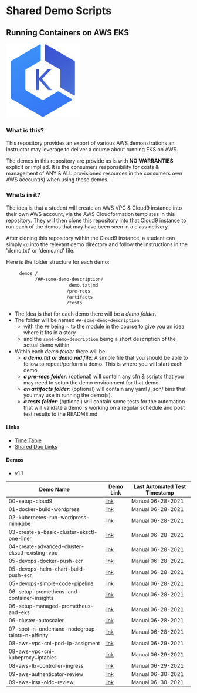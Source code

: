 # Shared Demo Scripts
## Running Containers on AWS EKS

![EKS logo](doc/images/amazon-eks.png)

### What is this?

This repository provides an export of various AWS demonstrations an instructor may leverage to deliver a course about running EKS on AWS.

The demos in this repository are provide as is with **NO WARRANTIES** explicit or implied.  It is the consumers responsibility for costs & management of ANY & ALL provisioned resources in the consumers own AWS account(s) when using these demos.


### Whats in it?

The idea is that a student will create an AWS VPC & Cloud9 instance into their own AWS account, via the AWS Cloudformation templates in this repository.  They will then clone this repository into that Cloud9 instance to run each of the demos that may have been seen in a class delivery.

After cloning this repository within the Cloud9 instance, a student can simply `cd` into the relevant demo directory and follow the instructions in the 'demo.txt' or 'demo.md' file.

Here is the folder structure for each demo:

```
     demos /
           /##-some-demo-description/
                        demo.txt|md
                       /pre-reqs
                       /artifacts
                       /tests
```

- The Idea is that for each demo there will be a _demo folder_.
- The folder will be named `##-some-demo-description`
  - with the `##` being ~ to the module in the course to give you an idea where it fits in a story
  - and the `some-demo-description` being a short description of the actual demo within
- Within each _demo folder_ there will be:
  - _**a demo.txt or demo.md file**_: A simple file that you should be able to follow to repeat/perform a demo.  This is where you will start each demo.
  - _**a pre-reqs folder**_:  (optional) will contain any cfn & scripts that you may need to setup the demo environment for that demo.
  - _**an artifacts folder**_: (optional) will contain any yaml / json/ bins that you may use in running the demo(s).           
  - _**a tests folder**_: (optional) will contain some tests for the automation that will validate a demo is working on a regular schedule and post test results to the README.md.

#### Links

- [Time Table](doc/images/timetable.png)
- [Shared Doc Links](doc/Links.md)

#### Demos
- v1.1

Demo Name     | Demo Link     | Last Automated Test Timestamp
--- | ---| ---
00-setup-cloud9     | [link](demos/00-setup-cloud9/demo.md)   | Manual 06-28-2021
01-docker-build-wordpress     | [link](demos/01-docker-build-wordpress/demo.md)   | Manual 06-28-2021
02-kubernetes-run-wordpress-minikube     | [link](demos/02-kubernetes-run-wordpress-minikube/demo.md)   | Manual 06-28-2021
03-create-a-basic-cluster-eksctl-one-liner     | [link](demos/03-create-a-basic-cluster-eksctl-one-liner/demo.md)   | Manual 06-28-2021
04-create-advanced-cluster-eksctl-existing-vpc     | [link](demos/04-create-advanced-cluster-eksctl-existing-vpc/demo.md)   | Manual 06-28-2021
05-devops-docker-push-ecr     | [link](demos/05-devops-docker-push-ecr/demo.md)   | Manual 06-28-2021
05-devops-helm-chart-build-push-ecr     | [link](demos/05-devops-helm-chart-build-push-ecr/demo.md)   | Manual 06-28-2021
05-devops-simple-code-pipeline     | [link](demos/05-devops-simple-code-pipeline/demo.md)   | Manual 06-28-2021
06-setup-prometheus-and-container-insights     | [link](demos/06-setup-prometheus-and-container-insights/demo.md)   | Manual 06-28-2021  
06-setup-managed-prometheus-and-eks     | [link](demos/06-setup-managed-prometheus-and-eks/demo.md)   | Manual 06-28-2021  
06-cluster-autoscaler     | [link](demos/06-cluster-autoscaler/demo.md)   | Manual 06-28-2021
07-spot-n-ondemand-nodegroup-taints-n-affinity | [link](demos/07-spot-n-ondemand-nodegroup-taints-n-affinity/demo.md)   | Manual 06-28-2021
08-aws-vpc-cni-pod-ip-assigment | [link](demos/08-aws-vpc-cni-pod-ip-assigment/demo.md)   | Manual 06-29-2021
08-aws-vpc-cni-kubeproxy+iptables | [link](demos/08-aws-vpc-cni-kubeproxy+iptables/demo.md)   | Manual 06-29-2021
08-aws-lb-controller-ingress | [link](demos/08-aws-lb-controller-ingress/demo.md)   | Manual 06-29-2021
09-aws-authenticator-review | [link](demos/09-aws-authenticator-review/demo.md)   | Manual 06-30-2021
09-aws-irsa-oidc-review | [link](demos/09-aws-irsa-oidc-review/demo.md)   | Manual 06-30-2021
